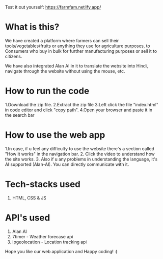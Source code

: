 Test it out yourself: https://farmfam.netlify.app/

# What is this?
We have created a platform where farmers can sell their tools/vegetables/fruits or anything they use for agriculture purposes, to Consumers who buy in bulk for further manufacturing purposes or sell it to citizens.

We have also integrated Alan AI in it to translate the website into Hindi, navigate through the website without using the mouse, etc. 

# How to run the code
1.Download the zip file.
2.Extract the zip file
3.Left click the file "index.html" in code editor and click "copy path".
4.Open your browser and paste it in the search bar

# How to use the web app
1.In case, if u feel any difficulty to use the website there's a section called "How it works" in the navigation bar.
2. Click the video to understand how the site works.
3. Also if u any problems in understanding the language, it's AI supported (Alan-AI). You can directly communicate with it.

# Tech-stacks used
1. HTML, CSS & JS

# API's used
1. Alan AI
2. 7timer - Weather forecase api
3. ipgeolocation - Location tracking api

Hope you like our web application and Happy coding! :)
